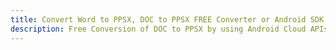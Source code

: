 ---title: Convert Word to PPSX, DOC to PPSX FREE Converter or Android SDKdescription: Free Conversion of DOC to PPSX by using Android Cloud APIs & SDKs. Also Create, Edit & Render Microsoft Word & OpenOffice documents in the Cloud.---